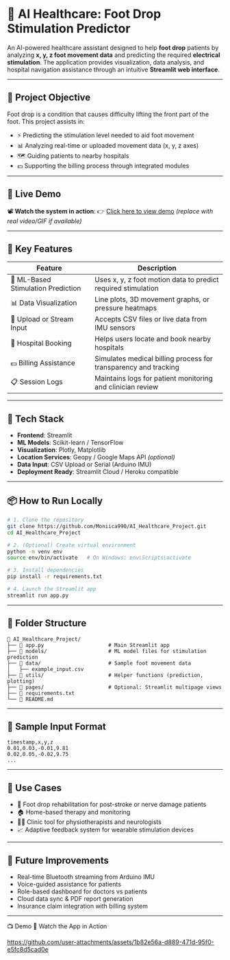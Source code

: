 # 🦿 AI Healthcare: Foot Drop Stimulation Predictor

An AI-powered healthcare assistant designed to help **foot drop** patients by analyzing **x, y, z foot movement data** and predicting the required **electrical stimulation**. The application provides visualization, data analysis, and hospital navigation assistance through an intuitive **Streamlit web interface**.

---

## 🧠 Project Objective

Foot drop is a condition that causes difficulty lifting the front part of the foot. This project assists in:

* ⚡ Predicting the stimulation level needed to aid foot movement
* 📊 Analyzing real-time or uploaded movement data (x, y, z axes)
* 🗺️ Guiding patients to nearby hospitals
* 💵 Supporting the billing process through integrated modules

---

## 🚀 Live Demo

📽️ **Watch the system in action**:
👉 [Click here to view demo](https://your-video-link.com) *(replace with real video/GIF if available)*

---

## 🌟 Key Features

| Feature                            | Description                                                     |
| ---------------------------------- | --------------------------------------------------------------- |
| 🧠 ML-Based Stimulation Prediction | Uses x, y, z foot motion data to predict required stimulation   |
| 📊 Data Visualization              | Line plots, 3D movement graphs, or pressure heatmaps            |
| 📁 Upload or Stream Input          | Accepts CSV files or live data from IMU sensors                 |
| 🏥 Hospital Booking                | Helps users locate and book nearby hospitals                    |
| 💵 Billing Assistance              | Simulates medical billing process for transparency and tracking |
| 📋 Session Logs                    | Maintains logs for patient monitoring and clinician review      |

---

## 🧰 Tech Stack

* **Frontend**: Streamlit
* **ML Models**: Scikit-learn / TensorFlow
* **Visualization**: Plotly, Matplotlib
* **Location Services**: Geopy / Google Maps API *(optional)*
* **Data Input**: CSV Upload or Serial (Arduino IMU)
* **Deployment Ready**: Streamlit Cloud / Heroku compatible

---

## 📦 How to Run Locally

```bash
# 1. Clone the repository
git clone https://github.com/Moniica990/AI_Healthcare_Project.git
cd AI_Healthcare_Project

# 2. (Optional) Create virtual environment
python -m venv env
source env/bin/activate   # On Windows: env\Scripts\activate

# 3. Install dependencies
pip install -r requirements.txt

# 4. Launch the Streamlit app
streamlit run app.py
```

---

## 📂 Folder Structure

```
📁 AI_Healthcare_Project/
├── 📄 app.py                     # Main Streamlit app
├── 📁 models/                    # ML model files for stimulation prediction
├── 📁 data/                      # Sample foot movement data
│   ├── example_input.csv
├── 📁 utils/                     # Helper functions (prediction, plotting)
├── 📁 pages/                     # Optional: Streamlit multipage views
├── 📄 requirements.txt
└── 📄 README.md
```

---

## 🧪 Sample Input Format

```csv
timestamp,x,y,z
0.01,0.03,-0.01,9.81
0.02,0.05,-0.02,9.75
...
```

---

## 📌 Use Cases

* 👣 Foot drop rehabilitation for post-stroke or nerve damage patients
* 🏠 Home-based therapy and monitoring
* 🧑‍⚕️ Clinic tool for physiotherapists and neurologists
* 📈 Adaptive feedback system for wearable stimulation devices

---

## 🔮 Future Improvements

* Real-time Bluetooth streaming from Arduino IMU
* Voice-guided assistance for patients
* Role-based dashboard for doctors vs patients
* Cloud data sync & PDF report generation
* Insurance claim integration with billing system

---

📺 Demo
🎥 Watch the App in Action


https://github.com/user-attachments/assets/1b82e56a-d889-471d-95f0-e5fc8d5cad0e




